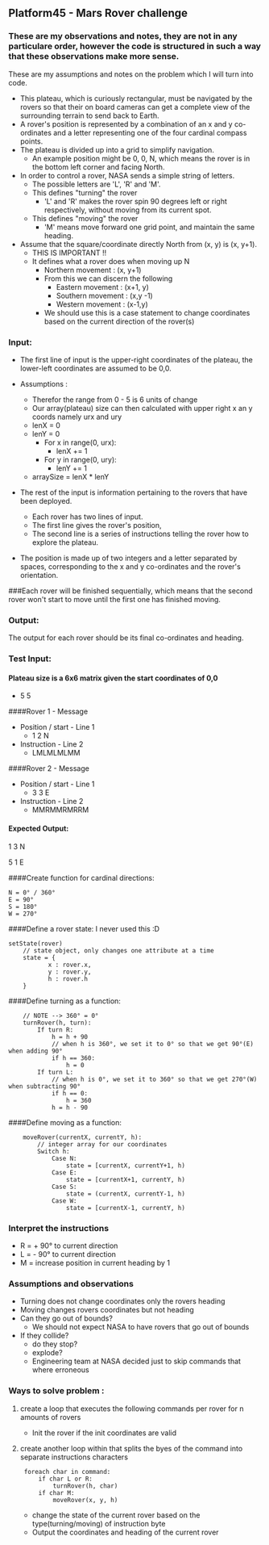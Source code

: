 ## Platform45 - Mars Rover challenge

### These are my observations and notes, they are not in any particulare order, however the code is structured in such a way that these observations make more sense.


These are my assumptions and notes on the problem which I will turn into code.
- This plateau, which is curiously rectangular, must be navigated by the rovers so that their on board cameras can get a complete view of the surrounding terrain to send back to Earth.
- A rover's position is represented by a combination of an x and y co-ordinates and a letter representing one of the four cardinal compass points.
- The plateau is divided up into a grid to simplify navigation.
    - An example position might be 0, 0, N, which means the rover is in the bottom left corner and facing North.
- In order to control a rover, NASA sends a simple string of letters.
    - The possible letters are 'L', 'R' and 'M'.
    - This defines "turning" the rover
        - 'L' and 'R' makes the rover spin 90 degrees left or right respectively, without moving from its current spot.
    - This defines "moving" the rover
        - 'M' means move forward one grid point, and maintain the same heading.
- Assume that the square/coordinate directly North from (x, y) is (x, y+1).
    - THIS IS IMPORTANT !!
    - It defines what a rover does when moving up N
        - Northern movement : (x, y+1)
        - From this we can discern the following
            - Eastern movement : (x+1, y)
            - Southern movement : (x,y -1)
            - Western movement : (x-1,y)
        - We should use this is a case statement to change coordinates based on the current direction of the rover(s)

### Input:
- The first line of input is the upper-right coordinates of the plateau, the lower-left coordinates are assumed to be 0,0.
- Assumptions :
    - Therefor the range from 0 - 5 is 6 units of change
    - Our array(plateau) size can then calculated with upper right x an y coords namely urx and ury
    - lenX = 0
    - lenY = 0
        - For x in range(0, urx):
            - lenX += 1
        - For y in range(0, ury):
            - lenY += 1
    - arraySize = lenX * lenY

- The rest of the input is information pertaining to the rovers that have been deployed.
    - Each rover has two lines of input.
    - The first line gives the rover's position,
    - The second line is a series of instructions telling the rover how to explore the plateau.

- The position is made up of two integers and a letter separated by spaces, corresponding to the x and y co-ordinates and the rover's orientation.

###Each rover will be finished sequentially, which means that the second rover won't start to move until the first one has finished moving.

### Output:

The output for each rover should be its final co-ordinates and heading.

### Test Input:
#### Plateau size is a 6x6 matrix given the start coordinates of 0,0
- 5 5
  
####Rover 1 - Message
- Position / start - Line 1
    - 1 2 N
- Instruction - Line 2
    - LMLMLMLMM
      
####Rover 2 - Message
- Position / start - Line 1
    - 3 3 E
- Instruction - Line 2
    - MMRMMRMRRM

#### Expected Output:

1 3 N

5 1 E

####Create function for cardinal directions: 

    N = 0° / 360°
    E = 90°
    S = 180°
    W = 270°

####Define a rover state: I never used this :D

    setState(rover)
        // state object, only changes one attribute at a time
        state = {
               x : rover.x,
               y : rover.y,
               h : rover.h
        }

####Define turning as a function:
        
        // NOTE --> 360° = 0° 
        turnRover(h, turn):
            If turn R:
                h = h + 90
                // when h is 360°, we set it to 0° so that we get 90°(E) when adding 90°
                if h == 360:
                    h = 0
            If turn L:
                // when h is 0°, we set it to 360° so that we get 270°(W) when subtracting 90°
                if h == 0:
                    h = 360
                h = h - 90
####Define moving as a function: 
        
        moveRover(currentX, currentY, h):
            // integer array for our coordinates
            Switch h:
                Case N:
                    state = [currentX, currentY+1, h)
                Case E:
                    state = [currentX+1, currentY, h)
                Case S:
                    state = (currentX, currentY-1, h)
                Case W:
                    state = [currentX-1, currentY, h)

### Interpret the instructions
- R = + 90° to current direction
- L = - 90° to current direction
- M = increase position in current heading by 1
### Assumptions and observations
- Turning does not change coordinates only the rovers heading
- Moving changes rovers coordinates but not heading
- Can they go out of bounds?
    - We should not expect NASA to have rovers that go out of bounds
- If they collide?
    - do they stop?
    - explode?
    - Engineering team at NASA decided just to skip commands that where erroneous
### Ways to solve problem :
1. create a loop that executes the following commands per rover for n amounts of rovers
    - Init the rover if the init coordinates are valid

2. create another loop within that splits the byes of the command into separate instructions characters
            
        foreach char in command:
            if char L or R:
                turnRover(h, char)
            if char M:
                moveRover(x, y, h)
    - change the state of the current rover based on the type(turning/moving) of instruction byte
    - Output the coordinates and heading of the current rover
